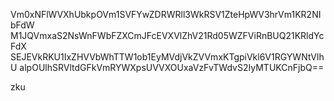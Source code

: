 Vm0xNFlWVXhUbkpOVm1SVFYwZDRWRll3WkRSV1ZteHpWV3hrVm1KR2NIbFdW
M1JQVmxaS2NsWnFWbFZXCmJFcEVXVlZhV21Rd05WZFViRnBUQ21KRldYcFdX
SEJEVkRKU1IxZHVVbWhTTW1ob1EyMVdjVkZVVmxKTgpiVkl6V1RGYWNtVlhU
alpOUlhSRVltdGFkVmRYWXpsUVVXOUxaVzFvTWdvS2IyMTUKCnFjbQ==

zku